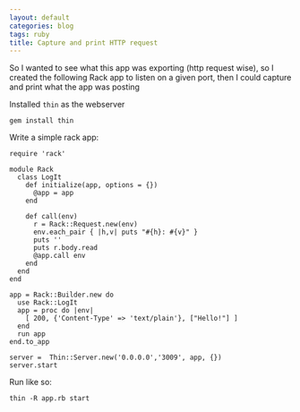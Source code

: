 ```yaml
---
layout: default
categories: blog
tags: ruby
title: Capture and print HTTP request
---
```


So I wanted to see what this app was exporting (http request wise), so I created the following Rack app to listen
on a given port, then I could capture and print what the app was posting

Installed `thin` as the webserver

    gem install thin

Write a simple rack app:

    require 'rack'

    module Rack
      class LogIt
        def initialize(app, options = {})
          @app = app
        end

        def call(env)
          r = Rack::Request.new(env)
          env.each_pair { |h,v| puts "#{h}: #{v}" }
          puts ''
          puts r.body.read
          @app.call env
        end
      end
    end

    app = Rack::Builder.new do
      use Rack::LogIt
      app = proc do |env|
        [ 200, {'Content-Type' => 'text/plain'}, ["Hello!"] ]
      end
      run app
    end.to_app

    server =  Thin::Server.new('0.0.0.0','3009', app, {})
    server.start

Run like so:

    thin -R app.rb start


